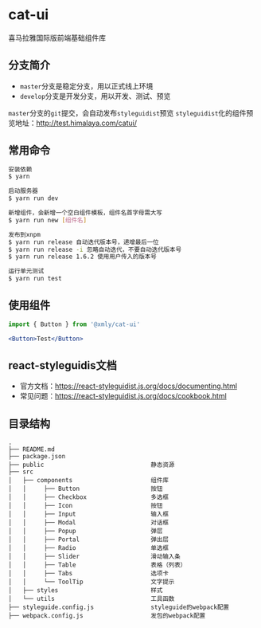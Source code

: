 # cat-ui

喜马拉雅国际版前端基础组件库

## 分支简介

- `master`分支是稳定分支，用以正式线上环境
- `develop`分支是开发分支，用以开发、测试、预览

`master`分支的`git`提交，会自动发布`styleguidist`预览
`styleguidist`化的组件预览地址：http://test.himalaya.com/catui/

## 常用命令

``` bash
安装依赖
$ yarn

启动服务器
$ yarn run dev

新增组件，会新增一个空白组件模板，组件名首字母需大写
$ yarn run new [组件名]

发布到xnpm
$ yarn run release 自动迭代版本号，递增最后一位
$ yarn run release -i 忽略自动迭代，不要自动迭代版本号
$ yarn run release 1.6.2 使用用户传入的版本号

运行单元测试
$ yarn run test
```

## 使用组件

``` jsx
import { Button } from '@xmly/cat-ui'

<Button>Test</Button>
```

## react-styleguidis文档

- 官方文档：https://react-styleguidist.js.org/docs/documenting.html  
- 常见问题：https://react-styleguidist.js.org/docs/cookbook.html

## 目录结构

```
.
├── README.md
├── package.json
├── public                              静态资源
├── src
│   ├── components                      组件库
│   │     ├── Button                    按钮
│   │     ├── Checkbox                  多选框
│   │     ├── Icon                      按钮
│   │     ├── Input                     输入框
│   │     ├── Modal                     对话框
│   │     ├── Popup                     弹层
│   │     ├── Portal                    弹出层
│   │     ├── Radio                     单选框
│   │     ├── Slider                    滑动输入条
│   │     ├── Table                     表格（列表）
│   │     ├── Tabs                      选项卡
│   │     └── ToolTip                   文字提示
│   ├── styles                          样式
│   └── utils                           工具函数
├── styleguide.config.js                styleguide的webpack配置
├── webpack.config.js                   发包的webpack配置
```
